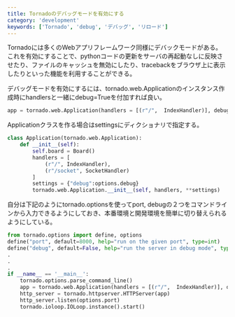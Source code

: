 ```yaml
---
title: Tornadoのデバッグモードを有効にする
category: 'development'
keywords: ['Tornado', 'debug', 'デバッグ', 'リロード']
---
```


Tornadoには多くのWebアプリフレームワーク同様にデバックモードがある。これを有効にすることで、pythonコードの更新をサーバの再起動なしに反映させたり、ファイルのキャッシュを無効にしたり、tracebackをブラウザ上に表示したりといった機能を利用することができる。

デバッグモードを有効にするには、tornado.web.Applicationのインスタンス作成時にhandlersと一緒にdebug=Trueを付加すれば良い。

```python
app = tornado.web.Application(handlers = [(r"/",  IndexHandler)], debug = True)
```

Applicationクラスを作る場合はsettingsにディクショナリで指定する。

```python
class Application(tornado.web.Application):
    def __init__(self):
        self.board = Board()
        handlers = [
            (r"/", IndexHandler),
            (r"/socket", SocketHandler)
        ]
        settings = {"debug":options.debug}
        tornado.web.Application.__init__(self, handlers, **settings)
```

自分は下記のようにtornado.optionsを使ってport, debugの２つをコマンドラインから入力できるようにしておき、本番環境と開発環境を簡単に切り替えられるようにしている。

```python
from tornado.options import define, options
define("port", default=8000, help="run on the given port", type=int)
define("debug", default=False, help="run the server in debug mode", type=bool)
.
.
.
if __name__ == '__main__':
    tornado.options.parse_command_line()
    app = tornado.web.Application(handlers = [(r"/",  IndexHandler)], debug = options.debug)
    http_server = tornado.httpserver.HTTPServer(app)
    http_server.listen(options.port)
    tornado.ioloop.IOLoop.instance().start()
```
